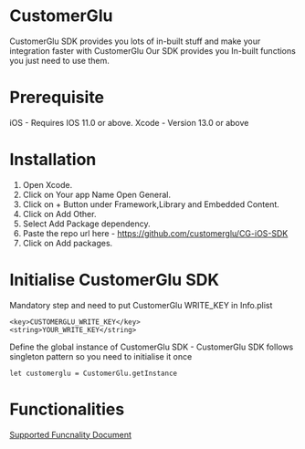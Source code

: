 # CustomerGlu

CustomerGlu SDK provides you lots of in-built stuff and make your integration faster with CustomerGlu
Our SDK provides you In-built functions you just need to use them.

# Prerequisite

iOS - Requires IOS 11.0 or above.
Xcode - Version 13.0 or above

# Installation

1. Open Xcode.
2. Click on Your app Name Open General.
3. Click on + Button under Framework,Library and Embedded Content.
4. Click on Add Other.
5. Select Add Package dependency.
6. Paste the repo url here - https://github.com/customerglu/CG-iOS-SDK  
7. Click on Add packages.

# Initialise CustomerGlu SDK 

Mandatory step and need to put CustomerGlu WRITE_KEY in Info.plist
``` 
<key>CUSTOMERGLU_WRITE_KEY</key>
<string>YOUR_WRITE_KEY</string>

```
Define the global instance of CustomerGlu SDK -  CustomerGlu SDK follows singleton pattern so you need to initialise it once
``` 
let customerglu = CustomerGlu.getInstance

```

# Functionalities

[Supported Funcnality Document](https://docs.customerglu.com/sdk/ios)
